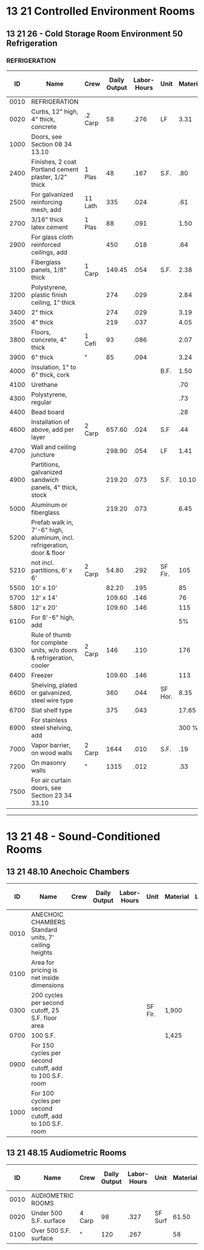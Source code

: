 # 13 21 Controlled Environment Rooms  
## 13 21 26 - Cold Storage Room Environment 50 Refrigeration

### REFRIGERATION

| ID    | Name                                                                 | Crew    | Daily Output | Labor-Hours | Unit      | Material | Labor  | Equipment | Total   | Total Incl O&P |
|-------|----------------------------------------------------------------------|---------|--------------|-------------|-----------|----------|--------|-----------|---------|----------------|
| 0010  | REFRIGERATION                                                        |         |              |             |           |          |        |           |         |                |
| 0020  | Curbs, 12" high, 4" thick, concrete                                  | .2 Carp | 58           | .276        | LF        | 3.31     | 15.55  |           | 18.86   | 26.50          |
| 1000  | Doors, see Section 08 34 13.10                                       |         |              |             |           |          |        |           |         |                |
| 2400  | Finishes, 2 coat Portland cement plaster, 1/2" thick                 | 1 Plas  | 48           | .167        | S.F.      | .80      | 8.55   |           | 9.35    | 13.65          |
| 2500  | For galvanized reinforcing mesh, add                                 | 11 Lath | 335          | .024        |           | .61      | 1.34   |           | 1.95    | 2.62           |
| 2700  | 3/16" thick latex cement                                             | 1 Plas  | 88           | .091        |           | 1.50     | 4.67   |           | 6.17    | 8.60           |
| 2900  | For glass cloth reinforced ceilings, add                             |         | 450          | .018        |           | .64      | .91    |           | 1.55    | 2.06           |
| 3100  | Fiberglass panels, 1/8" thick                                        | 1 Carp  | 149.45       | .054        | S.F.      | 2.38     | 3.01   |           | 5.39    | 7.10           |
| 3200  | Polystyrene, plastic finish ceiling, 1" thick                        |         | 274          | .029        |           | 2.84     | 1.64   |           | 4.48    | 5.55           |
| 3400  | 2" thick                                                             |         | 274          | .029        |           | 3.19     | 1.64   |           | 4.83    | 5.95           |
| 3500  | 4" thick                                                             |         | 219          | .037        |           | 4.05     | 2.06   |           | 6.11    | 7.50           |
| 3800  | Floors, concrete, 4" thick                                           | 1 Cefi  | 93           | .086        |           | 2.07     | 4.57   |           | 6.64    | 9              |
| 3900  | 6" thick                                                             | "       | 85           | .094        |           | 3.24     | 5 1    |           | 8.241   | 10.85          |
| 4000  | Insulation, 1" to 6" thick, cork                                     |         |              |             | B.F.      | 1.50     |        |           | 1.50    | 1.65           |
| 4100  | Urethane                                                             |         |              |             |           | .70      |        |           | .701    | .77            |
| 4300  | Polystyrene, regular                                                 |         |              |             |           | .73      |        |           | .73     | .80            |
| 4400  | Bead board                                                           |         |              |             |           | .28      |        |           | .28     | .31            |
| 4600  | Installation of above, add per layer                                 | 2 Carp  | 657.60       | .024        | S.F       | .44      | 1.37   |           | 1.81    | 2.52           |
| 4700  | Wall and ceiling juncture                                            |         | 298.90       | .054        | LF        | 1.41     | 3.01   |           | 4.42    | 6.05           |
| 4900  | Partitions, galvanized sandwich panels, 4" thick, stock              |         | 219.20       | .073        | S.F.      | 10.10    | 4.11   |           | 14.21   | 17.20          |
| 5000  | Aluminum or fiberglass                                               |         | 219.20       | .073        |           | 6.45     | 4.11   |           | 10.56   | 13.20          |
| 5200  | Prefab walk in, 7'-6" high, aluminum, incl. refrigeration, door & floor |         |              |             |           |          |        |           |         |                |
| 5210  | not incl. partitions, 6' x 6'                                       | 2 Carp  | 54.80        | .292        | SF Flr.   | 105      | 16.45  |           | 121.45  | 141            |
| 5500  | 10' x 10'                                                            |         | 82.20        | .195        |           | 85       | 10.95  |           | 95.95   | 110            |
| 5700  | 12' x 14'                                                            |         | 109.60       | .146        |           | 76       | 8.20   |           | 84.20   | 96             |
| 5800  | 12' x 20'                                                            |         | 109.60       | .146        |           | 115      | 8.20   |           | 123.20  | 139            |
| 6100  | For 8'-6" high, add                                                  |         |              |             |           | 5%       |        |           |         |                |
| 6300  | Rule of thumb for complete units, w/o doors & refrigeration, cooler  | 2 Carp  | 146          | .110        |           | 176      | 6.15   |           | 182.15  | 202            |
| 6400  | Freezer                                                              |         | 109.60       | .146        |           | 113      | 8.20   |           | 121.20  | 136            |
| 6600  | Shelving, plated or galvanized, steel wire type                      |         | 360          | .044        | SF Hor.   | 8.35     | 2.501  |           | 10.85   | 12.90          |
| 6700  | Slat shelf type                                                      |         | 375          | .043        |           | 17.65    | 2.40   |           | 20.05   | 23             |
| 6900  | For stainless steel shelving, add                                    |         |              |             |           | 300 %    |        |           |         |                |
| 7000  | Vapor barrier, on wood walls                                         | 2 Carp  | 1644         | .010        | S.F.      | .19      | .55    |           | .74     | 1.03           |
| 7200  | On masonry walls                                                     | "       | 1315         | .012        |           | .33      | .69    |           | 1.02    | 1.38           |
| 7500  | For air curtain doors, see Section 23 34 33.10                       |         |              |             |           |          |        |           |         |                |

---

# 13 21 48 - Sound-Conditioned Rooms  
## 13 21 48.10 Anechoic Chambers

| ID    | Name                                                                 | Crew    | Daily Output | Labor-Hours | Unit      | Material | Labor  | Equipment | Total   | Total Incl O&P |
|-------|----------------------------------------------------------------------|---------|--------------|-------------|-----------|----------|--------|-----------|---------|----------------|
| 0010  | ANECHOIC CHAMBERS Standard units, 7' ceiling heights                 |         |              |             |           |          |        |           |         |                |
| 0100  | Area for pricing is net inside dimensions                            |         |              |             |           |          |        |           |         |                |
| 0300  | 200 cycles per second cutoff, 25 S.F. floor area                     |         |              |             | SF Flr.   | 1,900    |        |           | 1,900   | 2,100          |
| 0700  | 100 S.F.                                                             |         |              |             |           | 1,425    |        |           | 1,425   | 1,575          |
| 0900  | For 150 cycles per second cutoff, add to 100 S.F. room               |         |              |             |           |          |        |           | 30 %    | 30 %           |
| 1000  | For 100 cycles per second cutoff, add to 100 S.F. room               |         |              |             |           |          |        |           | 45 %    | 45 %           |

## 13 21 48.15 Audiometric Rooms

| ID    | Name                                                                 | Crew    | Daily Output | Labor-Hours | Unit      | Material | Labor  | Equipment | Total   | Total Incl O&P |
|-------|----------------------------------------------------------------------|---------|--------------|-------------|-----------|----------|--------|-----------|---------|----------------|
| 0010  | AUDIOMETRIC ROOMS                                                    |         |              |             |           |          |        |           |         |                |
| 0020  | Under 500 S.F. surface                                               | 4 Carp  | 98           | .327        | SF Surf   | 61.50    | 18.40  |           | 79.90   | 95             |
| 0100  | Over 500 S.F. surface                                                | "       | 120          | .267        |           | 58       | 15     |           | 73      | 86.50          |